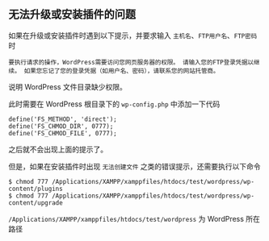 ## 无法升级或安装插件的问题

如果在升级或安装插件时遇到以下提示，并要求输入 `主机名`、`FTP用户名`、`FTP密码` 时

```
要执行请求的操作，WordPress需要访问您网页服务器的权限。 请输入您的FTP登录凭据以继续。 如果您忘记了您的登录凭据（如用户名、密码），请联系您的网站托管商。
```

说明 WordPress 文件目录缺少权限。

此时需要在 WordPress 根目录下的 `wp-config.php` 中添加一下代码

```
define('FS_METHOD', 'direct');
define('FS_CHMOD_DIR', 0777);
define('FS_CHMOD_FILE', 0777);
```

之后就不会出现上面的提示了。

但是，如果在安装插件时出现 `无法创建文件` 之类的错误提示，还需要执行以下命令

```
$ chmod 777 /Applications/XAMPP/xamppfiles/htdocs/test/wordpress/wp-content/plugins
$ chmod 777 /Applications/XAMPP/xamppfiles/htdocs/test/wordpress/wp-content/upgrade
```

`/Applications/XAMPP/xamppfiles/htdocs/test/wordpress` 为 WordPress 所在路径